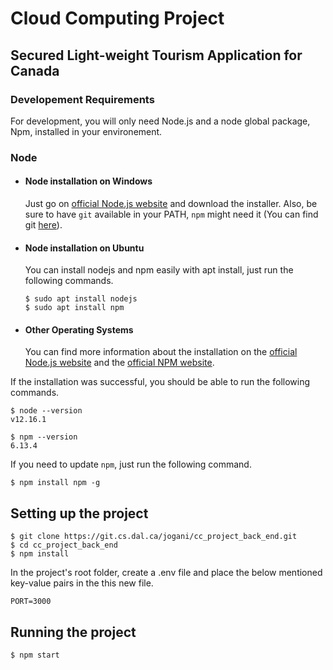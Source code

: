 # Cloud Computing Project
## Secured Light-weight Tourism Application for Canada

### Developement Requirements

For development, you will only need Node.js and a node global package, Npm, installed in your environement.

### Node
- #### Node installation on Windows

  Just go on [official Node.js website](https://nodejs.org/) and download the installer.
Also, be sure to have `git` available in your PATH, `npm` might need it (You can find git [here](https://git-scm.com/)).

- #### Node installation on Ubuntu

  You can install nodejs and npm easily with apt install, just run the following commands.

      $ sudo apt install nodejs
      $ sudo apt install npm

- #### Other Operating Systems
  You can find more information about the installation on the [official Node.js website](https://nodejs.org/) and the [official NPM website](https://npmjs.org/).

If the installation was successful, you should be able to run the following commands.

    $ node --version
    v12.16.1

    $ npm --version
    6.13.4

If you need to update `npm`, just run the following command.

    $ npm install npm -g

###

## Setting up the project

    $ git clone https://git.cs.dal.ca/jogani/cc_project_back_end.git
    $ cd cc_project_back_end
    $ npm install

In the project's root folder, create a .env file and place the below mentioned key-value pairs in the this new file.

    PORT=3000
       

## Running the project

    $ npm start

